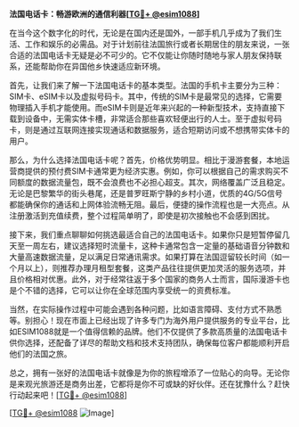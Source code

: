 **法国电话卡：畅游欧洲的通信利器[[TG💪+ @esim1088](https://t.me/s/esim1088)]**

在当今这个数字化的时代，无论是在国内还是国外，一部手机几乎成为了我们生活、工作和娱乐的必需品。对于计划前往法国旅行或者长期居住的朋友来说，一张合适的法国电话卡无疑是必不可少的。它不仅能让你随时随地与家人朋友保持联系，还能帮助你在异国他乡快速适应新环境。

首先，让我们来了解一下法国电话卡的基本类型。法国的手机卡主要分为三种：SIM卡、eSIM卡以及虚拟号码卡。其中，传统的SIM卡是最常见的选择，它需要物理插入手机才能使用。而eSIM卡则是近年来兴起的一种新型技术，支持直接下载到设备中，无需实体卡槽，非常适合那些喜欢轻便出行的人士。至于虚拟号码卡，则是通过互联网连接实现通话和数据服务，适合短期访问或不想携带实体卡的用户。

那么，为什么选择法国电话卡呢？首先，价格优势明显。相比于漫游套餐，本地运营商提供的预付费SIM卡通常更为经济实惠。例如，你可以根据自己的需求购买不同额度的数据流量包，既不会浪费也不必担心超支。其次，网络覆盖广泛且稳定。无论是巴黎繁华的街头巷尾，还是普罗旺斯宁静的乡村小道，优质的4G/5G信号都能确保你的通话和上网体验流畅无阻。最后，便捷的操作流程也是一大亮点。从注册激活到充值续费，整个过程简单明了，即使是初次接触也不会感到困扰。

接下来，我们重点聊聊如何挑选最适合自己的法国电话卡。如果你只是短暂停留几天至一周左右，建议选择短时流量卡，这种卡通常包含一定量的基础语音分钟数和大量高速数据流量，足以满足日常通讯需求。如果打算在法国逗留较长时间（如一个月以上），则推荐办理月租型套餐，这类产品往往提供更加灵活的服务选项，并且价格相对优惠。此外，对于经常往返于多个国家的商务人士而言，国际漫游卡也是个不错的选择，它可以让你在全球范围内享受统一的资费标准。

当然，在实际操作过程中可能会遇到各种问题，比如语言障碍、支付方式不熟悉等。别担心！现在市面上已经出现了许多专门为海外用户提供服务的专业平台，比如ESIM1088就是一个值得信赖的品牌。他们不仅提供了多款高质量的法国电话卡供你选择，还配备了详尽的帮助文档和技术支持团队，确保每位客户都能顺利开启他们的法国之旅。

总之，拥有一张好的法国电话卡就像是为你的旅程增添了一位贴心的向导。无论你是来观光旅游还是商务出差，它都将是你不可或缺的好伙伴。还在犹豫什么？赶快行动起来吧！[[TG💪+ @esim1088](https://t.me/s/esim1088)]

[[TG💪+ @esim1088](https://t.me/s/esim1088) ![Image](https://i.postimg.cc/4NQfJmqS/Snipaste-2025-05-13-00-14-12.png)]